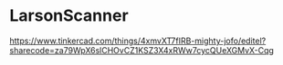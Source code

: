 # LarsonScanner
https://www.tinkercad.com/things/4xmvXT7fIRB-mighty-jofo/editel?sharecode=za79WpX6slCHOvCZ1KSZ3X4xRWw7cycQUeXGMvX-Cqg
